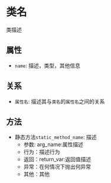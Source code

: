 
# 类名

类描述

## 属性

- `name`: 描述，类型，其他信息

## 关系

- `属性名`: 描述其与`类名`的`属性名`之间的关系

## 方法

- 静态方法`static_method_name`: 描述
  - 参数: arg_name:属性描述
  - 行为：描述行为
  - 返回：return_var:返回值描述
  - 异常：在何情况下抛出何异常
  - 其他：其他
